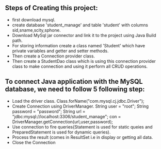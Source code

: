 ## Steps of Creating this project:
- first download mysql.
- create database 'student_manage' and table 'student' with columns sid,sname,scity,sphone.
- Download MySql jar connector and link it to the project using Java Build path.
- For storing information create a class named 'Student' which have private variables and getter and setter methods.
- Then create a Connection provider class.
- Then create a StudentDao class which is using this connection provider class to make connection and using it perform all CRUD operations.

## To connect Java application with the MySQL database, we need to follow 5 following step:
 - Load the driver class.
       Class.forName("com.mysql.cj.jdbc.Driver");
 - Create Connection using DriverManager.
        String user = "root";
			 String password = "password";
			 String url = "jdbc:mysql://localhost:3306/student_manage";
			 con = DriverManager.getConnection(url,user,password); 
 - Use connection to fire queries{Statement is used for static queies and PreparedStatement is used for dynamic queries).
 - Process the result (comes in ResultSet i.e in display or getting all data.
 - Close the Connection
